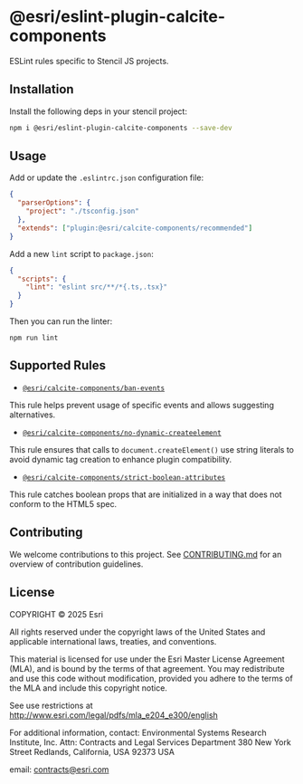 # @esri/eslint-plugin-calcite-components

ESLint rules specific to Stencil JS projects.

## Installation

Install the following deps in your stencil project:

```bash
npm i @esri/eslint-plugin-calcite-components --save-dev
```

## Usage

Add or update the `.eslintrc.json` configuration file:

```json
{
  "parserOptions": {
    "project": "./tsconfig.json"
  },
  "extends": ["plugin:@esri/calcite-components/recommended"]
}
```

Add a new `lint` script to `package.json`:

```json
{
  "scripts": {
    "lint": "eslint src/**/*{.ts,.tsx}"
  }
}
```

Then you can run the linter:

```shell
npm run lint
```

## Supported Rules

- [`@esri/calcite-components/ban-events`](./docs/ban-events.md)

This rule helps prevent usage of specific events and allows suggesting alternatives.

- [`@esri/calcite-components/no-dynamic-createelement`](./docs/no-dynamic-createelement.md)

This rule ensures that calls to `document.createElement()` use string literals to avoid dynamic tag creation to enhance plugin compatibility.

- [`@esri/calcite-components/strict-boolean-attributes`](./docs/strict-boolean-attributes.md)

This rule catches boolean props that are initialized in a way that does not conform to the HTML5 spec.

## Contributing

We welcome contributions to this project. See [CONTRIBUTING.md](./CONTRIBUTING.md) for an overview of contribution guidelines.

## License

COPYRIGHT © 2025 Esri

All rights reserved under the copyright laws of the United States and applicable international laws, treaties, and conventions.

This material is licensed for use under the Esri Master License Agreement (MLA), and is bound by the terms of that agreement. You may redistribute and use this code without modification, provided you adhere to the terms of the MLA and include this copyright notice.

See use restrictions at <http://www.esri.com/legal/pdfs/mla_e204_e300/english>

For additional information, contact: Environmental Systems Research Institute, Inc. Attn: Contracts and Legal Services Department 380 New York Street Redlands, California, USA 92373 USA

email: <contracts@esri.com>
